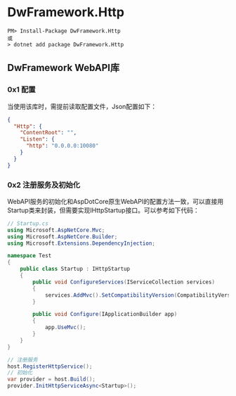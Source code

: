 # DwFramework.Http

```shell
PM> Install-Package DwFramework.Http
或
> dotnet add package DwFramework.Http
```

## DwFramework WebAPI库

### 0x1 配置

当使用该库时，需提前读取配置文件，Json配置如下：

```json
{
  "Http": {
    "ContentRoot": "",
    "Listen": {
      "http": "0.0.0.0:10080"
    }
  }
}

```

### 0x2 注册服务及初始化

WebAPI服务的初始化和AspDotCore原生WebAPI的配置方法一致，可以直接用Startup类来封装，但需要实现IHttpStartup接口。可以参考如下代码：

```c#
// Startup.cs
using Microsoft.AspNetCore.Mvc;
using Microsoft.AspNetCore.Builder;
using Microsoft.Extensions.DependencyInjection;

namespace Test
{
    public class Startup : IHttpStartup
    {
        public void ConfigureServices(IServiceCollection services)
        {
            services.AddMvc().SetCompatibilityVersion(CompatibilityVersion.Version_2_2);
        }

        public void Configure(IApplicationBuilder app)
        {
            app.UseMvc();
        }
    }
}
```

```c#
// 注册服务
host.RegisterHttpService();
// 初始化
var provider = host.Build();
provider.InitHttpServiceAsync<Startup>();
```